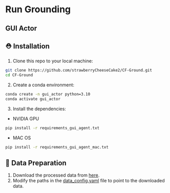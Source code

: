 # Run Grounding

## GUI Actor

## :rescue_worker_helmet: Installation

1. Clone this repo to your local machine: 
```bash
git clone https://github.com/strawberryCheeseCake2/CF-Ground.git
cd CF-Ground
```

2. Create a conda environment: 
```bash
conda create -n gui_actor python=3.10
conda activate gui_actor
```

3. Install the dependencies: 
- NVIDIA GPU
```bash
pip install -r requirements_gui_agent.txt
```
- MAC OS
```bash
pip install -r requirements_gui_agent_mac.txt
```

## :minidisc: Data Preparation
1. Download the processed data from [here](https://huggingface.co/datasets/cckevinn/GUI-Actor-Data).
2. Modify the paths in the [data_config.yaml](./data/data_config.yaml) file to point to the downloaded data.
